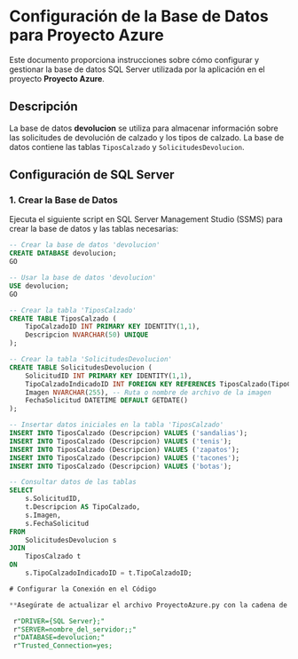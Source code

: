 # Configuración de la Base de Datos para Proyecto Azure

Este documento proporciona instrucciones sobre cómo configurar y gestionar la base de datos SQL Server utilizada por la aplicación en el proyecto **Proyecto Azure**.

## Descripción

La base de datos **devolucion** se utiliza para almacenar información sobre las solicitudes de devolución de calzado y los tipos de calzado. La base de datos contiene las tablas `TiposCalzado` y `SolicitudesDevolucion`.

## Configuración de SQL Server

### 1. Crear la Base de Datos

Ejecuta el siguiente script en SQL Server Management Studio (SSMS) para crear la base de datos y las tablas necesarias:

```sql
-- Crear la base de datos 'devolucion'
CREATE DATABASE devolucion;
GO

-- Usar la base de datos 'devolucion'
USE devolucion;
GO

-- Crear la tabla 'TiposCalzado'
CREATE TABLE TiposCalzado (
    TipoCalzadoID INT PRIMARY KEY IDENTITY(1,1),
    Descripcion NVARCHAR(50) UNIQUE
);

-- Crear la tabla 'SolicitudesDevolucion'
CREATE TABLE SolicitudesDevolucion (
    SolicitudID INT PRIMARY KEY IDENTITY(1,1),
    TipoCalzadoIndicadoID INT FOREIGN KEY REFERENCES TiposCalzado(TipoCalzadoID),
    Imagen NVARCHAR(255), -- Ruta o nombre de archivo de la imagen
    FechaSolicitud DATETIME DEFAULT GETDATE()
);

-- Insertar datos iniciales en la tabla 'TiposCalzado'
INSERT INTO TiposCalzado (Descripcion) VALUES ('sandalias');
INSERT INTO TiposCalzado (Descripcion) VALUES ('tenis');
INSERT INTO TiposCalzado (Descripcion) VALUES ('zapatos');
INSERT INTO TiposCalzado (Descripcion) VALUES ('tacones');
INSERT INTO TiposCalzado (Descripcion) VALUES ('botas');

-- Consultar datos de las tablas
SELECT 
    s.SolicitudID,
    t.Descripcion AS TipoCalzado,
    s.Imagen,
    s.FechaSolicitud
FROM 
    SolicitudesDevolucion s
JOIN 
    TiposCalzado t
ON 
    s.TipoCalzadoIndicadoID = t.TipoCalzadoID;

# Configurar la Conexión en el Código

**Asegúrate de actualizar el archivo ProyectoAzure.py con la cadena de conexión correcta para tu base de datos. Aquí hay un ejemplo de cómo podría verse la cadena de conexión:

 r"DRIVER={SQL Server};"
 r"SERVER=nombre_del_servidor;;"
 r"DATABASE=devolucion;"
 r"Trusted_Connection=yes;
  

